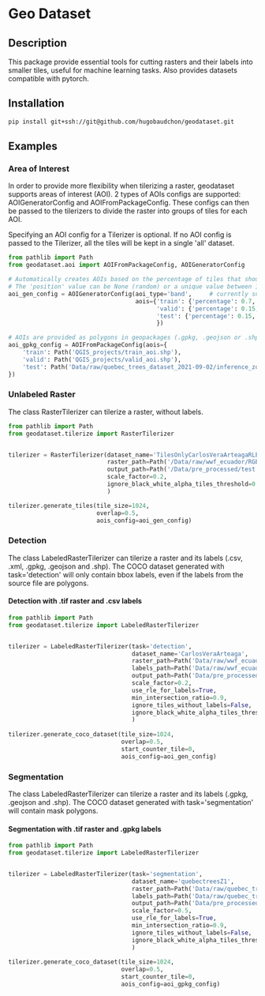 # Geo Dataset

## Description

This package provide essential tools for cutting rasters and their labels into smaller tiles, useful for machine learning tasks. Also provides datasets compatible with pytorch.

## Installation

```bash
pip install git+ssh://git@github.com/hugobaudchon/geodataset.git
```

## Examples

### Area of Interest

In order to provide more flexibility when tilerizing a raster, geodataset supports areas of interest (AOI).
2 types of AOIs configs are supported: AOIGeneratorConfig and AOIFromPackageConfig.
These configs can then be passed to the tilerizers to divide the raster into groups of tiles for each AOI.

Specifying an AOI config for a Tilerizer is optional.
If no AOI config is passed to the Tilerizer, all the tiles will be kept in a single 'all' dataset.

```python
from pathlib import Path
from geodataset.aoi import AOIFromPackageConfig, AOIGeneratorConfig

# Automatically creates AOIs based on the percentage of tiles that should be in each AOI.
# The 'position' value can be None (random) or a unique value between 1 and n_aois, to force the AOIs to specific bands/corners.
aoi_gen_config = AOIGeneratorConfig(aoi_type='band',     # currently supports 'band' and 'corner'
                                    aois={'train': {'percentage': 0.7, 'position': 2},
                                          'valid': {'percentage': 0.15, 'position': 1},
                                          'test': {'percentage': 0.15, 'position': 3}
                                          })

# AOIs are provided as polygons in geopackages (.gpkg, .geojson or .shp)
aoi_gpkg_config = AOIFromPackageConfig(aois={
    'train': Path('QGIS_projects/train_aoi.shp'),
    'valid': Path('QGIS_projects/valid_aoi.shp'),
    'test': Path('Data/raw/quebec_trees_dataset_2021-09-02/inference_zone.gpkg')
})
```

### Unlabeled Raster

The class RasterTilerizer can tilerize a raster, without labels.

```python
from pathlib import Path
from geodataset.tilerize import RasterTilerizer


tilerizer = RasterTilerizer(dataset_name='TilesOnlyCarlosVeraArteagaRLE',
                            raster_path=Path('/Data/raw/wwf_ecuador/RGB Orthomosaics/Carlos Vera Arteaga RGB.tif'),
                            output_path=Path('/Data/pre_processed/test'),
                            scale_factor=0.2,
                            ignore_black_white_alpha_tiles_threshold=0.8   # optional
                            )

tilerizer.generate_tiles(tile_size=1024,
                         overlap=0.5,
                         aois_config=aoi_gen_config)
```

### Detection

The class LabeledRasterTilerizer can tilerize a raster and its labels (.csv, .xml, .gpkg, .geojson and .shp). The COCO dataset generated with task='detection' will only contain bbox labels, even if the labels from the source file are polygons. 

#### Detection with .tif raster and .csv labels
```python
from pathlib import Path
from geodataset.tilerize import LabeledRasterTilerizer


tilerizer = LabeledRasterTilerizer(task='detection',
                                   dataset_name='CarlosVeraArteaga',
                                   raster_path=Path('Data/raw/wwf_ecuador/RGB Orthomosaics/Carlos Vera Arteaga RGB.tif'),
                                   labels_path=Path('Data/raw/wwf_ecuador/annotations/cleaned/clean_annotations.csv'),
                                   output_path=Path('Data/pre_processed/test'),
                                   scale_factor=0.2,                                 # optional
                                   use_rle_for_labels=True,                          # optional
                                   min_intersection_ratio=0.9,                       # optional
                                   ignore_tiles_without_labels=False,                # optional
                                   ignore_black_white_alpha_tiles_threshold=0.8      # optional
                                   )
                                   
tilerizer.generate_coco_dataset(tile_size=1024,
                                overlap=0.5,
                                start_counter_tile=0,
                                aois_config=aoi_gen_config)
```
### Segmentation

The class LabeledRasterTilerizer can tilerize a raster and its labels (.gpkg, .geojson and .shp). The COCO dataset generated with task='segmentation' will contain mask polygons.

#### Segmentation with .tif raster and .gpkg labels
```python
from pathlib import Path
from geodataset.tilerize import LabeledRasterTilerizer


tilerizer = LabeledRasterTilerizer(task='segmentation',
                                   dataset_name='quebectreesZ1',
                                   raster_path=Path('Data/raw/quebec_trees_dataset_2021-09-02/2021-09-02/zone1/2021-09-02-sbl-z1-rgb-cog.tif'),
                                   labels_path=Path('Data/raw/quebec_trees_dataset_2021-09-02/Z1_polygons.gpkg'),
                                   output_path=Path('Data/pre_processed/test'),
                                   scale_factor=0.5,                             # optional
                                   use_rle_for_labels=True,                      # optional
                                   min_intersection_ratio=0.9,                   # optional
                                   ignore_tiles_without_labels=False,            # optional
                                   ignore_black_white_alpha_tiles_threshold=0.8  # optional
                                   )
                                   
tilerizer.generate_coco_dataset(tile_size=1024,
                                overlap=0.5,
                                start_counter_tile=0,
                                aois_config=aoi_gpkg_config)
```
